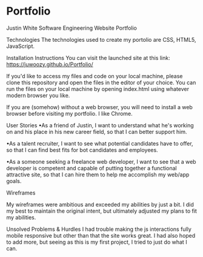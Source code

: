 # Portfolio
Justin White Software Engineering Website Portfolio

Technologies
The technologies used to create my portolio are CSS, HTML5, JavaScript.

Installation Instructions
You can visit the launched site at this link: https://juwoozy.github.io/Portfolio/

If you'd like to access my files and code on your local machine, please clone this repository and open the files in the editor of your choice. You can run the files on your local machine by opening index.html using whatever modern browser you like.

If you are (somehow) without a web browser, you will need to install a web browser before visiting my portfolio. I like Chrome.

User Stories
•As a friend of Justin, I want to understand what he's working on and his place in his new career field, so that I can better support him.

•As a talent recruiter, I want to see what potential candidates have to offer, so that I can find best fits for bot candidates and employees.

•As a someone seeking a freelance web developer, I want to see that a web developer is competent and capable of putting together a functional attractive site, so that I can hire them to help me accomplish my web/app goals.

Wireframes

My wireframes were ambitious and exceeded my abilities by just a bit. I did my best to maintain the original intent, but ultimately adjusted my plans to fit my abilities.

Unsolved Problems & Hurdles
I had trouble making the js interactions fully mobile responsive but other than that the site works great. I had also hoped to add more, but seeing as this is my first project, I tried to just do what I can.
